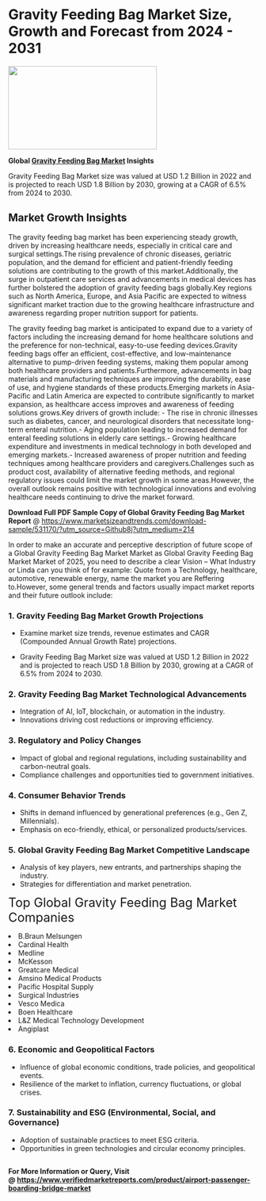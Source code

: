 <H1>Gravity Feeding Bag Market Size, Growth and Forecast from 2024 - 2031</H1><img class="aligncenter size-medium wp-image-584254" src="https://thirdeyenews.in/wp-content/uploads/2024/09/Global-Market-Research-300x168.jpeg" alt="" width="300" height="168" /><p><strong>Global&nbsp;<a href="https://www.marketsizeandtrends.com/download-sample/531170/?utm_source=Github8j?utm_medium=214">Gravity Feeding Bag Market</a> Insights</strong></p><p>Gravity Feeding Bag Market size was valued at USD 1.2 Billion in 2022 and is projected to reach USD 1.8 Billion by 2030, growing at a CAGR of 6.5% from 2024 to 2030.</p><p><h2>Market Growth Insights</h2> <p>The gravity feeding bag market has been experiencing steady growth, driven by increasing healthcare needs, especially in critical care and surgical settings.The rising prevalence of chronic diseases, geriatric population, and the demand for efficient and patient-friendly feeding solutions are contributing to the growth of this market.Additionally, the surge in outpatient care services and advancements in medical devices has further bolstered the adoption of gravity feeding bags globally.Key regions such as North America, Europe, and Asia Pacific are expected to witness significant market traction due to the growing healthcare infrastructure and awareness regarding proper nutrition support for patients.</p> <p>The gravity feeding bag market is anticipated to expand due to a variety of factors including the increasing demand for home healthcare solutions and the preference for non-technical, easy-to-use feeding devices.Gravity feeding bags offer an efficient, cost-effective, and low-maintenance alternative to pump-driven feeding systems, making them popular among both healthcare providers and patients.Furthermore, advancements in bag materials and manufacturing techniques are improving the durability, ease of use, and hygiene standards of these products.Emerging markets in Asia-Pacific and Latin America are expected to contribute significantly to market expansion, as healthcare access improves and awareness of feeding solutions grows.Key drivers of growth include: - The rise in chronic illnesses such as diabetes, cancer, and neurological disorders that necessitate long-term enteral nutrition.- Aging population leading to increased demand for enteral feeding solutions in elderly care settings.- Growing healthcare expenditure and investments in medical technology in both developed and emerging markets.- Increased awareness of proper nutrition and feeding techniques among healthcare providers and caregivers.Challenges such as product cost, availability of alternative feeding methods, and regional regulatory issues could limit the market growth in some areas.However, the overall outlook remains positive with technological innovations and evolving healthcare needs continuing to drive the market forward.</p> <p><span class=""><strong>Download Full PDF Sample Copy of Global Gravity Feeding Bag Market Report</strong> @ <a href="https://www.marketsizeandtrends.com/download-sample/531170/?utm_source=Github8j?utm_medium=214" target="_blank">https://www.marketsizeandtrends.com/download-sample/531170/?utm_source=Github8j?utm_medium=214</a></span></p><p>In order to make an accurate and perceptive description of future scope of a Global&nbsp;Gravity Feeding Bag Market Market as Global&nbsp;Gravity Feeding Bag Market Market of 2025, you need to describe a clear Vision &ndash; What Industry or Linda can you think of for example: Quote from a Technology, healthcare, automotive, renewable energy, name the market you are Reffering to.However, some general trends and factors usually impact market reports and their future outlook include:</p><h3>1.&nbsp;<strong>Gravity Feeding Bag Market Growth Projections</strong></h3><ul><li>Examine market size trends, revenue estimates and CAGR (Compounded Annual Growth Rate) projections.</li><li><p>Gravity Feeding Bag Market size was valued at USD 1.2 Billion in 2022 and is projected to reach USD 1.8 Billion by 2030, growing at a CAGR of 6.5% from 2024 to 2030.</p></li></ul><h3>2.&nbsp;<strong>Gravity Feeding Bag Market Technological Advancements</strong></h3><ul><li>Integration of AI, IoT, blockchain, or automation in the industry.</li><li>Innovations driving cost reductions or improving efficiency.</li></ul><h3>3.&nbsp;<strong>Regulatory and Policy Changes</strong></h3><ul><li>Impact of global and regional regulations, including sustainability and carbon-neutral goals.</li><li>Compliance challenges and opportunities tied to government initiatives.</li></ul><h3>4.&nbsp;<strong>Consumer Behavior Trends</strong></h3><ul><li>Shifts in demand influenced by generational preferences (e.g., Gen Z, Millennials).</li><li>Emphasis on eco-friendly, ethical, or personalized products/services.</li></ul><h3>5.&nbsp;<strong>Global Gravity Feeding Bag Market Competitive Landscape</strong></h3><ul><li>Analysis of key players, new entrants, and partnerships shaping the industry.</li><li>Strategies for differentiation and market penetration.</li></ul><p data-pm-slice="1 1 []"><span style="color: inherit; font-family: inherit; font-size: 25px;">Top Global Gravity Feeding Bag Market Companies</span></p><div class="" data-test-id=""><p><li>B.Braun Melsungen</li><li> Cardinal Health</li><li> Medline</li><li> McKesson</li><li> Greatcare Medical</li><li> Amsino Medical Products</li><li> Pacific Hospital Supply</li><li> Surgical Industries</li><li> Vesco Medica</li><li> Boen Healthcare</li><li> L&Z Medical Technology Development</li><li> Angiplast</li></p></div><h3>6.&nbsp;<strong>Economic and Geopolitical Factors</strong></h3><ul><li>Influence of global economic conditions, trade policies, and geopolitical events.</li><li>Resilience of the market to inflation, currency fluctuations, or global crises.</li></ul><h3>7.&nbsp;<strong>Sustainability and ESG (Environmental, Social, and Governance)</strong></h3><ul><li>Adoption of sustainable practices to meet ESG criteria.</li><li>Opportunities in green technologies and circular economy principles.</li></ul><h2><strong style="font-size: 14px;">For More Information or Query, Visit @&nbsp;</strong><a style="background-color: #ffffff; font-size: 14px;" href="https://www.marketsizeandtrends.com/report/gravity-feeding-bag-market/" target="_blank">https://www.verifiedmarketreports.com/product/airport-passenger-boarding-bridge-market</a></h2>
